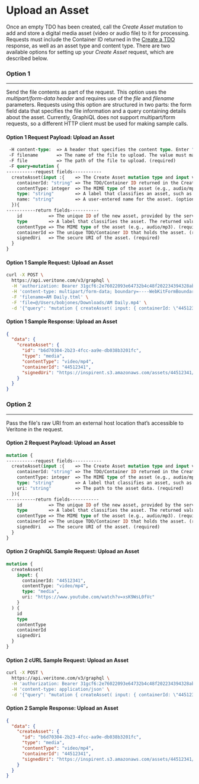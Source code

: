 # Upload an Asset

Once an empty TDO has been created, call the *Create Asset* mutation to add and store a digital media asset (video or audio file) to it for processing. Requests must include the Container ID returned in the [Create a TDO](/apis/job-quick-start-guide/create-tdo) response, as well as an asset type and content type. There are two available options for setting up your *Create Asset* request, which are described below.

### Option 1
----------

Send the file contents as part of the request. This option uses the *multipart/form-data header* and requires use of the *file* and *filename* parameters. Requests using this option are structured in two parts: the form field data that specifies the file information and a query containing details about the asset. Currently, GraphiQL does not support multipart/form requests, so a different HTTP client must be used for making sample calls.

#### Option 1 Request Payload: Upload an Asset
```graphql
 -H content-type:  => A header that specifies the content type. Enter "multipart/form-data" as the value.(required)
 -F filename       => The name of the file to upload. The value must match the name of the saved file. (required)      
 -F file           => The path of the file to upload. (required)                                                           
 -F query=mutation {
-----------request fields-----------
  createAsset(input :{    => The Create Asset mutation type and input variable. (required)
    containerId: "string" => The TDO/Container ID returned in the Create TDO response.  (required)
    contentType: integer  => The MIME type of the asset (e.g., audio/mp3). (required)
    type: "string"        => A label that classifies an asset, such as “transcript,” “media,” or “text.” (required)
    name: "string"        => A user-entered name for the asset. (optional)
  }){
-----------return fields-----------
    id          => The unique ID of the new asset, provided by the server. (required)
    type        => A label that classifies the asset. The returned value reflects the input value specified in the request. (required)
    contentType => The MIME type of the asset (e.g., audio/mp3). (required)
    containerId => The unique TDO/Container ID that holds the asset. (required)
    signedUri   => The secure URI of the asset. (required)
  }
}
```

#### Option 1 Sample Request: Upload an Asset
```bash
curl -X POST \
  https://api.veritone.com/v3/graphql \
  -H 'authorization: Bearer 31gcf6:2e76022093e64732b4c48f202234394328abcf72d50e4981b8043a19e8d9baac' \
  -H 'content-type: multipart/form-data; boundary=----WebKitFormBoundary7MA4YWxkTrZu0gW' \
  -F 'filename=AM Daily.ttml' \
  -F 'file=@/Users/bobjones/Downloads/AM Daily.mp4' \
  -d '{"query": "mutation { createAsset( input: { containerId: \"44512341\", contentType: \"video/mp4\", type: \"media\" }) { id, type, contentType, containerId, signedUri } }" }'
```

#### Option 1 Sample Response: Upload an Asset 
```json
{
  "data": {
    "createAsset": {
      "id": "b6d70304-2b23-4fcc-aa9e-db038b3201fc",
      "type": "media",
      "contentType": "video/mp4",
      "containerId": "44512341",
      "signedUri": "https://inspirent.s3.amazonaws.com/assets/44512341/eaf6795e-9e9a-435b-9878-cde23c261d38.ttml?X-Amz-Algorithm=AWS4-HMAC-SHA256&X-Amz-Credential=AKIAI7L6G7PCOOOLA7MQ%2F20171220%2Fus-east-1%2Fs3%2Faws4_request&X-Amz-Date=20171220T154510Z&X-Amz-Expires=604800&X-Amz-Signature=de6c2d0b08b8c572e9b217736e94471ed00bfebd2a7690e54ecfcff5dc9a5c7e&X-Amz-SignedHeaders=host"
    }
  }
}
```

### Option 2 
----------

Pass the file's raw URI from an external host location that’s accessible to Veritone in the request.

#### Option 2 Request Payload: Upload an Asset
```graphql
mutation {
-----------request fields-----------
  createAsset(input :{    => The Create Asset mutation type and input variable. (required)
    containerId: "string" => The TDO/Container ID returned in the Create TDO response.  (required)
    contentType: integer  => The MIME type of the asset (e.g., audio/mp3). (required)
    type: "string"        => A label that classifies an asset, such as “transcript,” “media,” or “text.” (required)
    uri: "string"         => The path to the asset data. (required)
  }){
-----------return fields-----------
    id          => The unique ID of the new asset, provided by the server. (required)
    type        => A label that classifies the asset. The returned value reflects the input value specified in the request. (required)
    contentType => The MIME type of the asset (e.g., audio/mp3). (required)
    containerId => The unique TDO/Container ID that holds the asset. (required)
    signedUri   => The secure URI of the asset. (required)
  }
}
```

#### Option 2 GraphiQL Sample Request: Upload an Asset
```graphql
mutation {
  createAsset(
    input: {
      containerId: "44512341",
      contentType: "video/mp4",
      type: "media",
      uri: "https://www.youtube.com/watch?v=xsK9WsL0fVc"
    }
  ) {
    id
    type
    contentType
    containerId
    signedUri        
  }
}
```

#### Option 2 cURL Sample Request: Upload an Asset
```bash
curl -X POST \
  https://api.veritone.com/v3/graphql \
  -H 'authorization: Bearer 31gcf6:2e76022093e64732b4c48f202234394328abcf72d50e4981b8043a19e8d9baac' \
  -H 'content-type: application/json' \
  -d '{"query": "mutation { createAsset( input: { containerId: \"44512341\", contentType: \"video/mp4\", type: \"media\", uri:\" https://www.youtube.com/watch?v=xsK9WsL0fVc\" }) { id, type, contentType, containerId, signedUri } }" }'
```

#### Option 2 Sample Response: Upload an Asset 
```json
{
  "data": {
    "createAsset": {
      "id": "b6d70304-2b23-4fcc-aa9e-db038b3201fc",
      "type": "media",
      "contentType": "video/mp4",
      "containerId": "44512341",
      "signedUri": "https://inspirent.s3.amazonaws.com/assets/44512341/eaf6795e-9e9a-435b-9878-cde23c261d38.ttml?X-Amz-Algorithm=AWS4-HMAC-SHA256&X-Amz-Credential=AKIAI7L6G7PCOOOLA7MQ%2F20171220%2Fus-east-1%2Fs3%2Faws4_request&X-Amz-Date=20171220T154510Z&X-Amz-Expires=604800&X-Amz-Signature=de6c2d0b08b8c572e9b217736e94471ed00bfebd2a7690e54ecfcff5dc9a5c7e&X-Amz-SignedHeaders=host"
    }
  }
}
```
